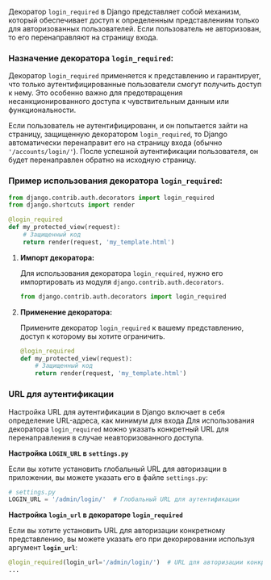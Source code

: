 

Декоратор `login_required` в Django представляет собой механизм, который обеспечивает доступ к определенным представлениям только для авторизованных пользователей. Если пользователь не авторизован, то его перенаправляют на страницу входа.

### Назначение декоратора `login_required`:

Декоратор `login_required` применяется к представлению и гарантирует, что только аутентифицированные пользователи смогут получить доступ к нему. Это особенно важно для предотвращения несанкционированного доступа к чувствительным данным или функциональности.

Если пользователь не аутентифицированн, и он попытается зайти на страницу, защищенную декоратором `login_required`, то Django автоматически перенаправит его на страницу входа (обычно `'/accounts/login/'`). После успешной аутентификации пользователя, он будет перенаправлен обратно на исходную страницу.

### Пример использования декоратора `login_required`:

```python
from django.contrib.auth.decorators import login_required
from django.shortcuts import render

@login_required
def my_protected_view(request):
    # Защищенный код
    return render(request, 'my_template.html')

```

1. **Импорт декоратора:**
    
    Для использования декоратора `login_required`, нужно его импортировать из модуля `django.contrib.auth.decorators`.
    
    ```python
    from django.contrib.auth.decorators import login_required
    
    ```
    
2. **Применение декоратора:**
    
    Примените декоратор `login_required` к вашему представлению, доступ к которому вы хотите ограничить.
    
    ```python
    @login_required
    def my_protected_view(request):
        # Защищенный код
        return render(request, 'my_template.html')
    
    ```
    

### URL для аутентификации

Настройка URL для аутентификации в Django включает в себя определение URL-адреса, как минимум для входа Для использования декоратора `login_required` можно указать конкретный URL для перенаправления в случае неавторизованного доступа.

**Настройка `LOGIN_URL` в `settings.py`**

Если вы хотите установить глобальный URL для авторизации в приложении, вы можете указать его в файле `settings.py`:

```python
# settings.py
LOGIN_URL = '/admin/login/'  # Глобальный URL для аутентификации

```

**Настройка `login_url` в декораторе `login_required`**

Если вы хотите установить URL для авторизации конкретному представлению, вы можете указать его при декорировании используя аргумент **`login_url`**:

```python
@login_required(login_url='/admin/login/')  # URL для авторизации конкретному представлению
...
```
